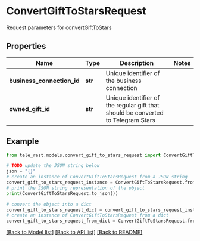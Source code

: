 # ConvertGiftToStarsRequest

Request parameters for convertGiftToStars

## Properties

Name | Type | Description | Notes
------------ | ------------- | ------------- | -------------
**business_connection_id** | **str** | Unique identifier of the business connection | 
**owned_gift_id** | **str** | Unique identifier of the regular gift that should be converted to Telegram Stars | 

## Example

```python
from tele_rest.models.convert_gift_to_stars_request import ConvertGiftToStarsRequest

# TODO update the JSON string below
json = "{}"
# create an instance of ConvertGiftToStarsRequest from a JSON string
convert_gift_to_stars_request_instance = ConvertGiftToStarsRequest.from_json(json)
# print the JSON string representation of the object
print(ConvertGiftToStarsRequest.to_json())

# convert the object into a dict
convert_gift_to_stars_request_dict = convert_gift_to_stars_request_instance.to_dict()
# create an instance of ConvertGiftToStarsRequest from a dict
convert_gift_to_stars_request_from_dict = ConvertGiftToStarsRequest.from_dict(convert_gift_to_stars_request_dict)
```
[[Back to Model list]](../README.md#documentation-for-models) [[Back to API list]](../README.md#documentation-for-api-endpoints) [[Back to README]](../README.md)


